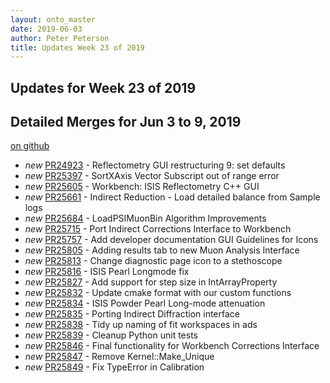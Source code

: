 ```yaml
---
layout: onto_master
date: 2019-06-03
author: Peter Peterson
title: Updates Week 23 of 2019
---
```

Updates for Week 23 of 2019
---------------------------

Detailed Merges for Jun 3 to 9, 2019
------------------------------------
[on github](https://github.com/mantidproject/mantid/pulls?q=is%3Apr+merged%3A2019-06-04..2019-06-09)

* *new* [PR24923](https://github.com/mantidproject/mantid/pull/24923) - Reflectometry GUI restructuring 9: set defaults
* *new* [PR25397](https://github.com/mantidproject/mantid/pull/25397) - SortXAxis Vector Subscript out of range error
* *new* [PR25605](https://github.com/mantidproject/mantid/pull/25605) - Workbench: ISIS Reflectometry C++ GUI
* *new* [PR25661](https://github.com/mantidproject/mantid/pull/25661) - Indirect Reduction - Load detailed balance from Sample logs
* *new* [PR25684](https://github.com/mantidproject/mantid/pull/25684) - LoadPSIMuonBin Algorithm Improvements
* *new* [PR25715](https://github.com/mantidproject/mantid/pull/25715) - Port Indirect Corrections Interface to Workbench
* *new* [PR25757](https://github.com/mantidproject/mantid/pull/25757) - Add developer documentation GUI Guidelines for Icons
* *new* [PR25805](https://github.com/mantidproject/mantid/pull/25805) - Adding results tab to new Muon Analysis Interface
* *new* [PR25813](https://github.com/mantidproject/mantid/pull/25813) - Change diagnostic page icon to a stethoscope
* *new* [PR25816](https://github.com/mantidproject/mantid/pull/25816) - ISIS Pearl Longmode fix
* *new* [PR25827](https://github.com/mantidproject/mantid/pull/25827) - Add support for step size in IntArrayProperty
* *new* [PR25832](https://github.com/mantidproject/mantid/pull/25832) - Update cmake format with our custom functions
* *new* [PR25834](https://github.com/mantidproject/mantid/pull/25834) - ISIS Powder Pearl Long-mode attenuation
* *new* [PR25835](https://github.com/mantidproject/mantid/pull/25835) - Porting Indirect Diffraction interface
* *new* [PR25838](https://github.com/mantidproject/mantid/pull/25838) - Tidy up naming of fit workspaces in ads
* *new* [PR25839](https://github.com/mantidproject/mantid/pull/25839) - Cleanup Python unit tests
* *new* [PR25846](https://github.com/mantidproject/mantid/pull/25846) - Final functionality for Workbench Corrections Interface
* *new* [PR25847](https://github.com/mantidproject/mantid/pull/25847) - Remove Kernel::Make_Unique
* *new* [PR25849](https://github.com/mantidproject/mantid/pull/25849) - Fix TypeError in Calibration
